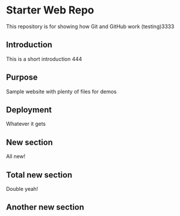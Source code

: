 # Starter Web Repo

This repository is for showing how Git and GitHub work (testing)3333

## Introduction

This is a short introduction 444

## Purpose

Sample website with plenty of files for demos

## Deployment

Whatever it gets

## New section

All new!

## Total new section

Double yeah!

## Another new section